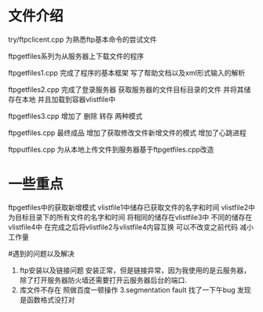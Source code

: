 # 文件介绍
try/ftpclicent.cpp 为熟悉ftp基本命令的尝试文件

ftpgetfiles系列为从服务器上下载文件的程序

ftpgetfiles1.cpp 完成了程序的基本框架 写了帮助文档以及xml形式输入的解析

ftpgetfiles2.cpp 完成了登录服务器 获取服务器的文件目标目录的文件 并将其储存在本地 并且加载到容器vlistfile中

ftpgetfiles3.cpp 增加了 删除 转存 两种模式

ftpgetfiles.cpp 最终成品 增加了获取修改文件新增文件的模式 增加了心跳进程

ftpputfiles.cpp 为从本地上传文件到服务器基于ftpgetfiles.cpp改造

# 一些重点
ftpgetfiles中的获取新增模式 vlistfile1中储存已获取文件的名字和时间 vlistfile2中为目标目录下的所有文件的名字和时间 将相同的储存在vlistfile3中 不同的储存在vlistfile4中 在完成之后将vlistfile2与vlistfile4内容互换 可以不改变之前代码 减小工作量

#遇到的问题以及解决
1. ftp安装以及链接问题
安装正常，但是链接异常，因为我使用的是云服务器，除了打开服务器防火墙还需要打开云服务器后台的端口.
2. 库文件不存在
照做百度一顿操作
3.segmentation fault 
找了一下午bug 发现是函数格式没打对

